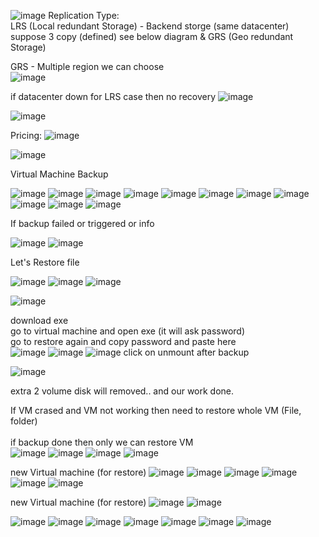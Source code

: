 ![image](https://user-images.githubusercontent.com/43515480/231502781-2d5034ee-e6ab-4adf-9cd9-6c52e47f492f.png)
 Replication Type: <br/>
 LRS (Local redundant Storage) - Backend storge (same datacenter) suppose 3 copy (defined) see below diagram & GRS  (Geo redundant Storage) <br/>

GRS - Multiple region we can choose <br/>
 ![image](https://user-images.githubusercontent.com/43515480/231502956-77dc6f42-1a77-4902-a9a8-8d0562cd06f3.png)

if datacenter down for LRS case then no recovery
![image](https://user-images.githubusercontent.com/43515480/231503710-8c010065-e68b-4386-9aed-b4a7f9a162d4.png)

![image](https://user-images.githubusercontent.com/43515480/231504302-c999d165-15f1-4392-a504-c70a2b8698a9.png)


Pricing:
![image](https://user-images.githubusercontent.com/43515480/231506966-5b7a4e52-7656-43de-8201-1e71a38e8d4c.png)

![image](https://user-images.githubusercontent.com/43515480/231506905-4e38692a-4789-4fd0-8a1f-dd1216f66b23.png)


Virtual Machine Backup

![image](https://user-images.githubusercontent.com/43515480/231507148-6fdbd8ff-b9be-47fe-937f-8b96666f6fc4.png)
![image](https://user-images.githubusercontent.com/43515480/231507172-b1f62dbf-84b9-47f1-9fc1-64d5462ce9d9.png)
![image](https://user-images.githubusercontent.com/43515480/231507197-f73e05c2-593b-45a9-9304-a4b099294b6a.png)
![image](https://user-images.githubusercontent.com/43515480/231507284-d4996a88-ff30-4a85-a417-3763224dcd6b.png)
![image](https://user-images.githubusercontent.com/43515480/231507638-b130ee04-7379-4228-9da9-56e4787f7af2.png)
![image](https://user-images.githubusercontent.com/43515480/231507827-7a81dd61-8b82-4444-90a0-f6b72a92f77c.png)
![image](https://user-images.githubusercontent.com/43515480/231507878-703414e0-b1ac-4dd0-a33f-bd46f6ad8b97.png)
![image](https://user-images.githubusercontent.com/43515480/231507910-ea7b6af7-23b6-4556-9b94-a5cd3f5e3d5d.png)
![image](https://user-images.githubusercontent.com/43515480/231508051-4bd0af98-ce47-4c85-a3d4-dbfb29e89273.png)
![image](https://user-images.githubusercontent.com/43515480/231508791-9b97409d-ef83-40a2-b6d6-aedf42cac5ab.png)
![image](https://user-images.githubusercontent.com/43515480/231508856-64c0786f-0a00-480e-9755-2451bc70f0cc.png)

If backup failed or triggered or info <br/>

![image](https://user-images.githubusercontent.com/43515480/231509001-2aa8c2c3-95b3-4d9c-8613-9ac8dcdd0c68.png)
![image](https://user-images.githubusercontent.com/43515480/231510097-75db9826-b04a-40f7-ab6b-da4a0823aa1f.png)


Let's Restore file <br/>

![image](https://user-images.githubusercontent.com/43515480/231510474-ed001136-ef41-4d91-acde-e25671513fce.png)
![image](https://user-images.githubusercontent.com/43515480/231510530-db960dee-29fe-41be-911a-922a0de01b95.png)
![image](https://user-images.githubusercontent.com/43515480/231510554-b9656ee1-4311-4ba9-a4d1-80bf10e8edea.png)

![image](https://user-images.githubusercontent.com/43515480/231512150-778fe4bc-eba8-4ced-a54a-50049bee5b32.png)

download exe <br/>
go to virtual machine and open exe (it will ask password)<br/>
go to restore again and copy password and paste here<br/>
![image](https://user-images.githubusercontent.com/43515480/231512550-6e260629-7d12-4058-aa16-423b76a52bfe.png)
![image](https://user-images.githubusercontent.com/43515480/231513014-c0ed2c68-b2df-4dd5-8f36-1bce9e506f62.png)
![image](https://user-images.githubusercontent.com/43515480/231513057-38c091c4-7548-4442-8a97-e08aa0606b53.png)
click on unmount after backup

![image](https://user-images.githubusercontent.com/43515480/231513210-26e07ee5-ff9e-40a1-9e01-16d51708fed2.png)


extra 2 volume disk will removed.. and our work done.


If VM crased and VM not working then need to restore whole VM (File, folder)  <br/><br/>
if backup done then only we can restore VM<br/>
![image](https://user-images.githubusercontent.com/43515480/231513944-ef4ac213-d1e0-468d-a322-e62d8ac994ec.png)
![image](https://user-images.githubusercontent.com/43515480/231514086-50b9ac4a-42a6-4a6f-af5e-b77dd09ccf70.png)
![image](https://user-images.githubusercontent.com/43515480/231514146-53946f16-c611-4390-a7c3-9bd06690e9c7.png)
![image](https://user-images.githubusercontent.com/43515480/231514169-0a2b79fb-bd54-4f09-92f7-668a0df8c109.png)

new Virtual machine (for restore)
![image](https://user-images.githubusercontent.com/43515480/231514329-4998ad3b-603f-4e1a-b682-15fedea9948f.png)
![image](https://user-images.githubusercontent.com/43515480/231514632-956b6795-8f9f-4e18-9aec-3459d1edfcc6.png)
![image](https://user-images.githubusercontent.com/43515480/231513959-1014d007-0876-4010-be6b-61deb259f533.png)
![image](https://user-images.githubusercontent.com/43515480/231514770-f93dff8a-6ef5-4403-8a9f-a25581d07b3a.png)
![image](https://user-images.githubusercontent.com/43515480/231514964-74a97b99-2f0f-41ea-83fd-04a70670bd37.png)
![image](https://user-images.githubusercontent.com/43515480/231515280-7aa1eea9-51a0-42c3-8c1e-96ee1f2a1776.png)

new Virtual machine (for restore)
![image](https://user-images.githubusercontent.com/43515480/231515378-75ec8ee4-22c5-4330-a395-4d3ee331e807.png)
![image](https://user-images.githubusercontent.com/43515480/231515447-0e8d2ad8-7f4e-4677-9cb2-5953e2e8d295.png)

![image](https://user-images.githubusercontent.com/43515480/231515514-4e3140f3-328c-4fcf-a1e3-97542f960d1d.png)
![image](https://user-images.githubusercontent.com/43515480/231515591-4d3f6010-7d6c-4aa2-b91f-0bb5b1375bba.png)
![image](https://user-images.githubusercontent.com/43515480/231515871-e76e6268-7355-4ea9-be6a-4aff848b26d2.png)
![image](https://user-images.githubusercontent.com/43515480/231516085-c6b098bb-f267-4574-b3c7-2e100e075f65.png)
![image](https://user-images.githubusercontent.com/43515480/231516186-e55d7c77-c07b-4595-a47a-d3822f11330b.png)
![image](https://user-images.githubusercontent.com/43515480/231516230-8c77442e-8f1d-4576-b470-6d505e201c6b.png)
![image](https://user-images.githubusercontent.com/43515480/231516456-452d9f97-78f9-4a02-8823-63fb68a633b1.png)
